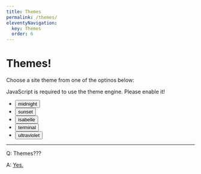 ```yaml
---
title: Themes
permalink: /themes/
eleventyNavigation:
  key: Themes
  order: 6
---
```


<h1>Themes!</h1>

Choose a site theme from one of the optinos below:

<noscript>
	JavaScript is required to use the theme engine. Please enable it!
</noscript>

<ul class="themes">
	<li class="themes__li">
		<button class="themes__button">
			midnight
		</button>
	</li>
	<li>
		<button class="themes__button">
			sunset
		</button>
	</li>
	<li>
		<button class="themes__button">
			isabelle
		</button>
	</li>
	<li>
		<button class="themes__button">
			terminal
		</button>
	</li>
		<li>
		<button class="themes__button">
			ultraviolet
		</button>
	</li>
</ul>

<hr>

Q: Themes???

A: [Yes.](/pages/whats-a-theme)


